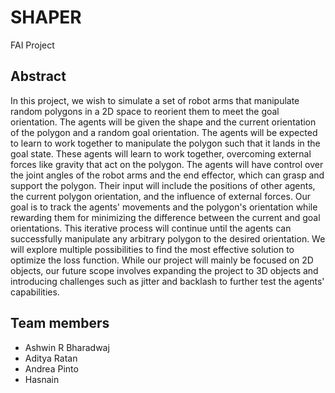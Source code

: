 # SHAPER
FAI Project

## Abstract
In this project, we wish to simulate a set of robot arms that manipulate random polygons in a 2D space to reorient them to meet the goal orientation. The agents will be given the shape and the current orientation of the polygon and a random goal orientation. The agents will be expected to learn to work together to manipulate the polygon such that it lands in the goal state. These agents will learn to work together, overcoming external forces like gravity that act on the polygon. The agents will have control over the joint angles of the robot arms and the end effector, which can grasp and support the polygon. Their input will include the positions of other agents, the current polygon orientation, and the influence of external forces. Our goal is to track the agents' movements and the polygon's orientation while rewarding them for minimizing the difference between the current and goal orientations. This iterative process will continue until the agents can successfully manipulate any arbitrary polygon to the desired orientation. We will explore multiple possibilities to find the most effective solution to optimize the loss function. While our project will mainly be focused on 2D objects, our future scope involves expanding the project to 3D objects and introducing challenges such as jitter and backlash to further test the agents' capabilities.

## Team members
* Ashwin R Bharadwaj
* Aditya Ratan
* Andrea Pinto 
* Hasnain
